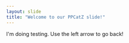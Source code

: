 ```yaml
---
layout: slide
title: "Welcome to our PPCatZ slide!"
---
```

I'm doing testing.
Use the left arrow to go back!
